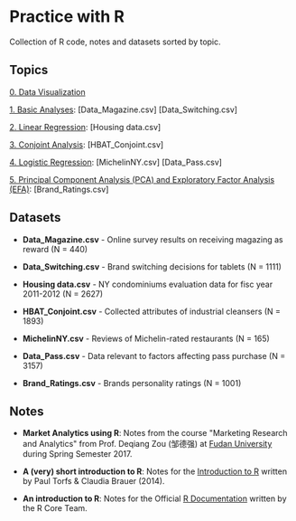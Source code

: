 # Practice with R

Collection of R code, notes and datasets sorted by topic.

## Topics

[0. Data Visualization](https://github.com/GiuseppeBaldini/Practice-with-R/tree/master/0.%20Data%20Visualization)

[1. Basic Analyses](https://github.com/GiuseppeBaldini/Practice-with-R/tree/master/1.%20Basic%20Analyses): [Data_Magazine.csv] [Data_Switching.csv]  

[2. Linear Regression](https://github.com/GiuseppeBaldini/Practice-with-R/tree/master/2.%20Linear%20Regression): [Housing data.csv]  

[3. Conjoint Analysis](https://github.com/GiuseppeBaldini/Practice-with-R/tree/master/3.%20Conjoint%20Analysis): [HBAT_Conjoint.csv]  

[4. Logistic Regression](https://github.com/GiuseppeBaldini/Practice-with-R/tree/master/4.%20Logistic%20Regression): [MichelinNY.csv] [Data_Pass.csv]  

[5. Principal Component Analysis (PCA) and Exploratory Factor Analysis (EFA)](https://github.com/GiuseppeBaldini/Practice-with-R/tree/master/5.%20Principal%20Component%20Analysis): [Brand_Ratings.csv]

## Datasets

* **Data_Magazine.csv** - Online survey results on receiving magazing as reward (N =  440)

* **Data_Switching.csv** - Brand switching decisions for tablets (N = 1111)

* **Housing data.csv** - NY condominiums evaluation data for fisc year 2011-2012 (N = 2627)

* **HBAT_Conjoint.csv** - Collected attributes of industrial cleansers (N = 1893)

* **MichelinNY.csv** - Reviews of Michelin-rated restaurants (N = 165)

* **Data_Pass.csv** - Data relevant to factors affecting pass purchase (N = 3157)

* **Brand_Ratings.csv** - Brands personality ratings (N = 1001)

## Notes

* **Market Analytics using R**: Notes from the course "Marketing Research and Analytics" from Prof. Deqiang Zou (邹德强) at [Fudan University](http://www.fdsm.fudan.edu.cn/en/) during Spring Semester 2017. 

* **A (very) short introduction to R**: Notes for the [Introduction to R](https://cran.r-project.org/doc/contrib/Torfs+Brauer-Short-R-Intro.pdf) written by Paul Torfs & Claudia Brauer (2014).

* **An introduction to R**: Notes for the Official [R Documentation](https://cran.r-project.org/doc/manuals/r-release/R-intro.pdf) written by the R Core Team. 
